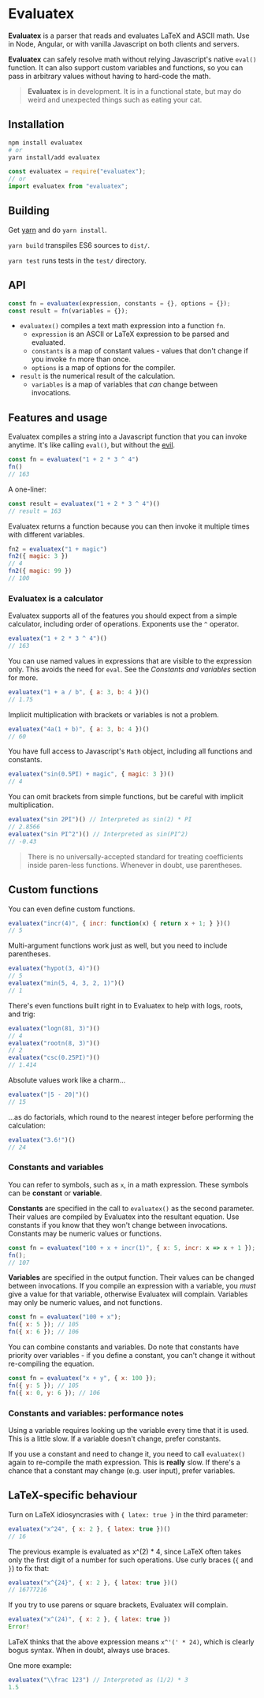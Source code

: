Evaluatex
=========

**Evaluatex** is a parser that reads and evaluates LaTeX and ASCII math. Use in Node, Angular, or with vanilla Javascript on both clients and servers.

**Evaluatex** can safely resolve math without relying Javascript's native `eval()` function. It can also support custom variables and functions, so you can pass in arbitrary values without having to hard-code the math.

> **Evaluatex** is in development. It is in a functional state, but may do weird and unexpected things such as eating your cat.

Installation
-----
```bash
npm install evaluatex
# or
yarn install/add evaluatex
```

```javascript
const evaluatex = require("evaluatex");
// or
import evaluatex from "evaluatex";
```

Building
--------
Get [yarn](https://yarnpkg.com/en/) and do `yarn install`.

`yarn build` transpiles ES6 sources to `dist/`.

`yarn test` runs tests in the `test/` directory.

API
---
```javascript
const fn = evaluatex(expression, constants = {}, options = {});
const result = fn(variables = {});
```

- `evaluatex()` compiles a text math expression into a function `fn`.
    - `expression` is an ASCII or LaTeX expression to be parsed and evaluated.
    - `constants` is a map of constant values - values that don't change if you invoke `fn` more than once.
    - `options` is a map of options for the compiler.
- `result` is the numerical result of the calculation.
    - `variables` is a map of variables that *can* change between invocations.

Features and usage
------------------
Evaluatex compiles a string into a Javascript function that you can invoke anytime. It's like calling `eval()`, but without the [evil](http://linterrors.com/js/eval-is-evil).

```javascript
const fn = evaluatex("1 + 2 * 3 ^ 4")
fn()
// 163
```

A one-liner:

```javascript
const result = evaluatex("1 + 2 * 3 ^ 4")()
// result = 163
```

Evaluatex returns a function because you can then invoke it multiple times with different variables.

```javascript
fn2 = evaluatex("1 + magic")
fn2({ magic: 3 })
// 4
fn2({ magic: 99 })
// 100
```

### Evaluatex is a calculator

Evaluatex supports all of the features you should expect from a simple calculator, including order of operations. Exponents use the `^` operator.

```javascript
evaluatex("1 + 2 * 3 ^ 4")()
// 163
```

You can use named values in expressions that are visible to the expression only. This avoids the need for `eval`. See the *Constants and variables* section for more.

```javascript
evaluatex("1 + a / b", { a: 3, b: 4 })()
// 1.75
```

Implicit multiplication with brackets or variables is not a problem.

```javascript
evaluatex("4a(1 + b)", { a: 3, b: 4 })()
// 60
```

You have full access to Javascript's `Math` object, including all functions and constants.

```javascript
evaluatex("sin(0.5PI) + magic", { magic: 3 })()
// 4
```

You can omit brackets from simple functions, but be careful with implicit multiplication.
```javascript
evaluatex("sin 2PI")() // Interpreted as sin(2) * PI
// 2.8566
evaluatex("sin PI^2")() // Interpreted as sin(PI^2)
// -0.43
```

> There is no universally-accepted standard for treating coefficients inside paren-less functions. Whenever in doubt, use parentheses.

## Custom functions

You can even define custom functions.

```javascript
evaluatex("incr(4)", { incr: function(x) { return x + 1; } })()
// 5
```

Multi-argument functions work just as well, but you need to include parentheses.

```javascript
evaluatex("hypot(3, 4)")()
// 5
evaluatex("min(5, 4, 3, 2, 1)")()
// 1
```

There's even functions built right in to Evaluatex to help with logs, roots, and trig:

```javascript
evaluatex("logn(81, 3)")()
// 4
evaluatex("rootn(8, 3)")()
// 2
evaluatex("csc(0.25PI)")()
// 1.414
```

Absolute values work like a charm...

```javascript
evaluatex("|5 - 20|")()
// 15
```

...as do factorials, which round to the nearest integer before performing the calculation:

```javascript
evaluatex("3.6!")()
// 24
```

### Constants and variables

You can refer to symbols, such as `x`, in a math expression. These symbols can be **constant** or **variable**.

**Constants** are specified in the call to `evaluatex()` as the second parameter. Their values are compiled by Evaluatex into the resultant equation. Use constants if you know that they won't change between invocations. Constants may be numeric values or functions.

```javascript
const fn = evaluatex("100 + x + incr(1)", { x: 5, incr: x => x + 1 });
fn();
// 107
```

**Variables** are specified in the output function. Their values can be changed between invocations. If you compile an expression with a variable, you *must* give a value for that variable, otherwise Evaluatex will complain. Variables may only be numeric values, and not functions.

```javascript
const fn = evaluatex("100 + x");
fn({ x: 5 }); // 105
fn({ x: 6 }); // 106
```

You can combine constants and variables. Do note that constants have priority over variables - if you define a constant, you can't change it without re-compiling the equation.

```javascript
const fn = evaluatex("x + y", { x: 100 });
fn({ y: 5 }); // 105
fn({ x: 0, y: 6 }); // 106
```

### Constants and variables: performance notes
Using a variable requires looking up the variable every time that it is used. This is a little slow. If a variable doesn't change, prefer constants.

If you use a constant and need to change it, you need to call `evaluatex()` again to re-compile the math expression. This is **really** slow. If there's a chance that a constant may change (e.g. user input), prefer variables.

LaTeX-specific behaviour
------------------------
Turn on LaTeX idiosyncrasies with `{ latex: true }` in the third parameter:

```javascript
evaluatex("x^24", { x: 2 }, { latex: true })()
// 16
```

The previous example is evaluated as x^(2) * 4, since LaTeX often takes only the first digit of a number for such operations. Use curly braces (`{` and `}`) to fix that:

```javascript
evaluatex("x^{24}", { x: 2 }, { latex: true })()
// 16777216
```

If you try to use parens or square brackets, Evaluatex will complain.

```javascript
evaluatex("x^(24)", { x: 2 }, { latex: true })
Error!
```

LaTeX thinks that the above expression means `x^'(' * 24)`, which is clearly bogus syntax. When in doubt, always use braces.

One more example:

```javascript
evaluatex("\\frac 123") // Interpreted as (1/2) * 3
1.5
```
